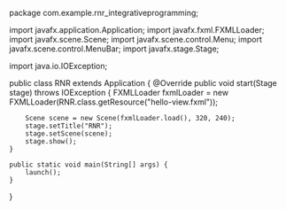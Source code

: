package com.example.rnr_integrativeprogramming;

import javafx.application.Application;
import javafx.fxml.FXMLLoader;
import javafx.scene.Scene;
import javafx.scene.control.Menu;
import javafx.scene.control.MenuBar;
import javafx.stage.Stage;

import java.io.IOException;

public class RNR extends Application {
    @Override
    public void start(Stage stage) throws IOException {
        FXMLLoader fxmlLoader = new FXMLLoader(RNR.class.getResource("hello-view.fxml"));


        Scene scene = new Scene(fxmlLoader.load(), 320, 240);
        stage.setTitle("RNR");
        stage.setScene(scene);
        stage.show();
    }

    public static void main(String[] args) {
        launch();
    }
}
